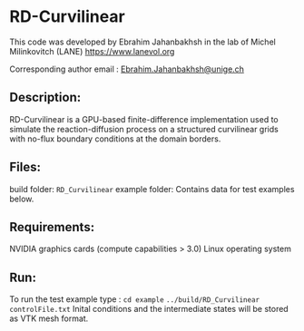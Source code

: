 # RD-Curvilinear
This code was developed by Ebrahim Jahanbakhsh in the lab of Michel Milinkovitch (LANE) https://www.lanevol.org

Corresponding author email : Ebrahim.Jahanbakhsh@unige.ch

## Description:

RD-Curvilinear is a GPU-based finite-difference implementation used to simulate the reaction-diffusion process on a structured curvilinear grids with no-flux boundary conditions at the domain borders.

## Files:

build folder:
	`RD_Curvilinear`
example folder:
	Contains data for test examples below.

## Requirements:

NVIDIA graphics cards (compute capabilities > 3.0)
Linux operating system

## Run:

To run the test example type :
	`cd example`
	`../build/RD_Curvilinear controlFile.txt`
Inital conditions and the intermediate states will be stored as VTK mesh format.
